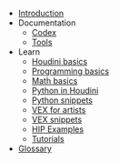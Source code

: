 * [Introduction](https://github.com/kiryha/Houdini/wiki)
* Documentation
  - [Codex](codex)
  - [Tools](tools)
* Learn
  - [Houdini basics](houdini-basics)
  - [Programming basics](Programming-basics)
  - [Math basics](Math-basics)
  - [Python in Houdini](Python)
  - [Python snippets](python-snippets)
  - [VEX for artists](vex-for-artists)
  - [VEX snippets](vex-snippets)
  - [HIP Examples](examples)
  - [Tutorials](tutorials)
* [Glossary](Glossary)
